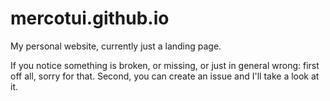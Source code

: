 # mercotui.github.io
My personal website, currently just a landing page.

If you notice something is broken, or missing, or just in general wrong:
first off all, sorry for that. Second, you can create an issue and I'll take a look at it.
